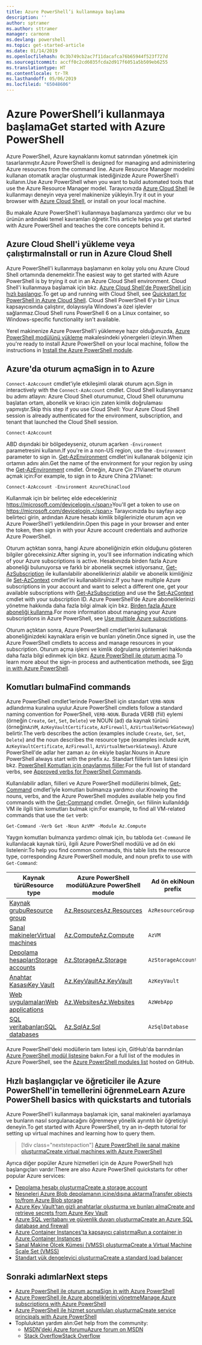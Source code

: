 ```yaml
---
title: Azure PowerShell’i kullanmaya başlama
description: ''
author: sptramer
ms.author: sttramer
manager: carmonm
ms.devlang: powershell
ms.topic: get-started-article
ms.date: 01/14/2019
ms.openlocfilehash: 0c3b749cb2ac7f11dacafca76b65944f523f727d
ms.sourcegitcommit: accff0c2cd6035fcda2d917f6051a5b509eb6255
ms.translationtype: HT
ms.contentlocale: tr-TR
ms.lasthandoff: 05/06/2019
ms.locfileid: "65048606"
---
```

# <a name="get-started-with-azure-powershell"></a><span data-ttu-id="456a0-102">Azure PowerShell’i kullanmaya başlama</span><span class="sxs-lookup"><span data-stu-id="456a0-102">Get started with Azure PowerShell</span></span>

<span data-ttu-id="456a0-103">Azure PowerShell, Azure kaynaklarını komut satırından yönetmek için tasarlanmıştır.</span><span class="sxs-lookup"><span data-stu-id="456a0-103">Azure PowerShell is designed for managing and administering Azure resources from the command line.</span></span> <span data-ttu-id="456a0-104">Azure Resource Manager modelini kullanan otomatik araçlar oluşturmak istediğinizde Azure PowerShell'i kullanın.</span><span class="sxs-lookup"><span data-stu-id="456a0-104">Use Azure PowerShell when you want to build automated tools that use the Azure Resource Manager model.</span></span>
<span data-ttu-id="456a0-105">Tarayıcınızda [Azure Cloud Shell](/azure/cloud-shell/overview) ile kullanmayı deneyin veya yerel makinenize yükleyin.</span><span class="sxs-lookup"><span data-stu-id="456a0-105">Try it out in your browser with [Azure Cloud Shell](/azure/cloud-shell/overview), or install on your local machine.</span></span>

<span data-ttu-id="456a0-106">Bu makale Azure PowerShell'i kullanmaya başlamanıza yardımcı olur ve bu ürünün ardındaki temel kavramları öğretir.</span><span class="sxs-lookup"><span data-stu-id="456a0-106">This article helps you get started with Azure PowerShell and teaches the core concepts behind it.</span></span>

## <a name="install-or-run-in-azure-cloud-shell"></a><span data-ttu-id="456a0-107">Azure Cloud Shell'i yükleme veya çalıştırma</span><span class="sxs-lookup"><span data-stu-id="456a0-107">Install or run in Azure Cloud Shell</span></span>

<span data-ttu-id="456a0-108">Azure PowerShell'i kullanmaya başlamanın en kolay yolu onu Azure Cloud Shell ortamında denemektir.</span><span class="sxs-lookup"><span data-stu-id="456a0-108">The easiest way to get started with Azure PowerShell is by trying it out in an Azure Cloud Shell environment.</span></span>
<span data-ttu-id="456a0-109">Cloud Shell'i kullanmaya başlamak için bkz. [Azure Cloud Shell'de PowerShell için hızlı başlangıç](/azure/cloud-shell/quickstart-powershell).</span><span class="sxs-lookup"><span data-stu-id="456a0-109">To get up and running with Cloud Shell, see [Quickstart for PowerShell in Azure Cloud Shell](/azure/cloud-shell/quickstart-powershell).</span></span>
<span data-ttu-id="456a0-110">Cloud Shell PowerShell 6'yı bir Linux kapsayıcısında çalıştırır, dolayısıyla Windows'a özel işlevler sağlanmaz.</span><span class="sxs-lookup"><span data-stu-id="456a0-110">Cloud Shell runs PowerShell 6 on a Linux container, so Windows-specific functionality isn't available.</span></span>

<span data-ttu-id="456a0-111">Yerel makinenize Azure PowerShell'i yüklemeye hazır olduğunuzda, [Azure PowerShell modülünü yükleme](install-az-ps.md) makalesindeki yönergeleri izleyin.</span><span class="sxs-lookup"><span data-stu-id="456a0-111">When you're ready to install Azure PowerShell on your local machine, follow the instructions in [Install the Azure PowerShell module](install-az-ps.md).</span></span>

## <a name="sign-in-to-azure"></a><span data-ttu-id="456a0-112">Azure'da oturum açma</span><span class="sxs-lookup"><span data-stu-id="456a0-112">Sign in to Azure</span></span>

<span data-ttu-id="456a0-113">`Connect-AzAccount` cmdlet'iyle etkileşimli olarak oturum açın.</span><span class="sxs-lookup"><span data-stu-id="456a0-113">Sign in interactively with the `Connect-AzAccount` cmdlet.</span></span> <span data-ttu-id="456a0-114">Cloud Shell kullanıyorsanız bu adımı atlayın: Azure Cloud Shell oturumunuz, Cloud Shell oturumunu başlatan ortam, abonelik ve kiracı için zaten kimlik doğrulaması yapmıştır.</span><span class="sxs-lookup"><span data-stu-id="456a0-114">Skip this step if you use Cloud Shell: Your Azure Cloud Shell session is already authenticated for the environment, subscription, and tenant that launched the Cloud Shell session.</span></span>

```azurepowershell-interactive
Connect-AzAccount
```

<span data-ttu-id="456a0-115">ABD dışındaki bir bölgedeyseniz, oturum açarken `-Environment` parametresini kullanın.</span><span class="sxs-lookup"><span data-stu-id="456a0-115">If you're in a non-US region, use the `-Environment` parameter to sign in.</span></span> <span data-ttu-id="456a0-116">[Get-AzEnvironment](/powershell/module/Az.Accounts/Get-AzEnvironment) cmdlet'ini kullanarak bölgeniz için ortamın adını alın.</span><span class="sxs-lookup"><span data-stu-id="456a0-116">Get the name of the environment for your region by using the [Get-AzEnvironment](/powershell/module/Az.Accounts/Get-AzEnvironment) cmdlet.</span></span> <span data-ttu-id="456a0-117">Örneğin, Azure Çin 21Vianet'te oturum açmak için:</span><span class="sxs-lookup"><span data-stu-id="456a0-117">For example, to sign in to Azure China 21Vianet:</span></span>

```azurepowershell-interactive
Connect-AzAccount -Environment AzureChinaCloud
```

<span data-ttu-id="456a0-118">Kullanmak için bir belirteç elde edecekleriniz https://microsoft.com/devicelogin.</span><span class="sxs-lookup"><span data-stu-id="456a0-118">You'll get a token to use on https://microsoft.com/devicelogin.</span></span> <span data-ttu-id="456a0-119">Tarayıcınızda bu sayfayı açıp belirteci girin, ardından Azure hesabı kimlik bilgilerinizle oturum açın ve Azure PowerShell’i yetkilendirin.</span><span class="sxs-lookup"><span data-stu-id="456a0-119">Open this page in your browser and enter the token, then sign in with your Azure account credentials and authorize Azure PowerShell.</span></span> 

<span data-ttu-id="456a0-120">Oturum açtıktan sonra, hangi Azure aboneliğinizin etkin olduğunu gösteren bilgiler göreceksiniz.</span><span class="sxs-lookup"><span data-stu-id="456a0-120">After signing in, you'll see information indicating which of your Azure subscriptions is active.</span></span> <span data-ttu-id="456a0-121">Hesabınızda birden fazla Azure aboneliği bulunuyorsa ve farklı bir abonelik seçmek istiyorsanız, [Get-AzSubscription](/powershell/module/az.accounts/get-azsubscription) ile kullanılabilir aboneliklerinizi alabilir ve abonelik kimliğiniz ile [Set-AzContext](/powershell/module/az.accounts/set-azcontext) cmdlet’ini kullanabilirsiniz.</span><span class="sxs-lookup"><span data-stu-id="456a0-121">If you have multiple Azure subscriptions in your account and want to select a different one, get your available subscriptions with [Get-AzSubscription](/powershell/module/az.accounts/get-azsubscription) and use the [Set-AzContext](/powershell/module/az.accounts/set-azcontext) cmdlet with your subscription ID.</span></span>
<span data-ttu-id="456a0-122">Azure PowerShell’de Azure aboneliklerinizi yönetme hakkında daha fazla bilgi almak için bkz. [Birden fazla Azure aboneliği kullanma](manage-subscriptions-azureps.md).</span><span class="sxs-lookup"><span data-stu-id="456a0-122">For more information about managing your Azure subscriptions in Azure PowerShell, see [Use multiple Azure subscriptions](manage-subscriptions-azureps.md).</span></span>

<span data-ttu-id="456a0-123">Oturum açtıktan sonra, Azure PowerShell cmdlet'lerini kullanarak aboneliğinizdeki kaynaklara erişin ve bunları yönetin.</span><span class="sxs-lookup"><span data-stu-id="456a0-123">Once signed in, use the Azure PowerShell cmdlets to access and manage resources in your subscription.</span></span> <span data-ttu-id="456a0-124">Oturum açma işlemi ve kimlik doğrulama yöntemleri hakkında daha fazla bilgi edinmek için bkz. [Azure PowerShell ile oturum açma](authenticate-azureps.md).</span><span class="sxs-lookup"><span data-stu-id="456a0-124">To learn more about the sign-in process and authentication methods, see [Sign in with Azure PowerShell](authenticate-azureps.md).</span></span>

## <a name="find-commands"></a><span data-ttu-id="456a0-125">Komutları bulma</span><span class="sxs-lookup"><span data-stu-id="456a0-125">Find commands</span></span>

<span data-ttu-id="456a0-126">Azure PowerShell cmdlet'lerinde PowerShell için standart `VERB-NOUN` adlandırma kuralına uyulur.</span><span class="sxs-lookup"><span data-stu-id="456a0-126">Azure PowerShell cmdlets follow a standard naming convention for PowerShell, `VERB-NOUN`.</span></span> <span data-ttu-id="456a0-127">Burada VERB (fiil) eylemi (örneğin `Create`, `Get`, `Set`, `Delete`) ve NOUN (ad) da kaynak türünü (örneğin`AzVM`, `AzKeyVaultCertificate`, `AzFirewall`, `AzVirtualNetworkGateway`) belirtir.</span><span class="sxs-lookup"><span data-stu-id="456a0-127">The verb describes the action (examples include `Create`, `Get`, `Set`, `Delete`) and the noun describes the resource type (examples include `AzVM`, `AzKeyVaultCertificate`, `AzFirewall`, `AzVirtualNetworkGateway`).</span></span> <span data-ttu-id="456a0-128">Azure PowerShell'de adlar her zaman `Az` ön ekiyle başlar.</span><span class="sxs-lookup"><span data-stu-id="456a0-128">Nouns in Azure PowerShell always start with the prefix `Az`.</span></span> <span data-ttu-id="456a0-129">Standart fiillerin tam listesi için bkz. [PowerShell Komutları için onaylanmış fiiller](/powershell/developer/cmdlet/approved-verbs-for-windows-powershell-commands).</span><span class="sxs-lookup"><span data-stu-id="456a0-129">For the full list of standard verbs, see [Approved verbs for PowerShell Commands](/powershell/developer/cmdlet/approved-verbs-for-windows-powershell-commands).</span></span>

<span data-ttu-id="456a0-130">Kullanılabilir adları, fiilleri ve Azure PowerShell modüllerini bilmek, [Get-Command](/powershell/module/microsoft.powershell.core/get-command) cmdlet'iyle komutları bulmanıza yardımcı olur.</span><span class="sxs-lookup"><span data-stu-id="456a0-130">Knowing the nouns, verbs, and the Azure PowerShell modules available help you find commands with the [Get-Command](/powershell/module/microsoft.powershell.core/get-command) cmdlet.</span></span> <span data-ttu-id="456a0-131">Örneğin, `Get` fiilinin kullanıldığı VM ile ilgili tüm komutları bulmak için:</span><span class="sxs-lookup"><span data-stu-id="456a0-131">For example, to find all VM-related commands that use the `Get` verb:</span></span>

```powershell-interactive
Get-Command -Verb Get -Noun AzVM* -Module Az.Compute
```

<span data-ttu-id="456a0-132">Yaygın komutları bulmanıza yardımcı olmak için, bu tabloda `Get-Command` ile kullanılacak kaynak türü, ilgili Azure PowerShell modülü ve ad ön eki listelenir:</span><span class="sxs-lookup"><span data-stu-id="456a0-132">To help you find common commands, this table lists the resource type, corresponding Azure PowerShell module, and noun prefix to use with `Get-Command`:</span></span>

| <span data-ttu-id="456a0-133">Kaynak türü</span><span class="sxs-lookup"><span data-stu-id="456a0-133">Resource type</span></span> | <span data-ttu-id="456a0-134">Azure PowerShell modülü</span><span class="sxs-lookup"><span data-stu-id="456a0-134">Azure PowerShell module</span></span> | <span data-ttu-id="456a0-135">Ad ön eki</span><span class="sxs-lookup"><span data-stu-id="456a0-135">Noun prefix</span></span> |
|---------------|-------------------------|----------------|
| [<span data-ttu-id="456a0-136">Kaynak grubu</span><span class="sxs-lookup"><span data-stu-id="456a0-136">Resource group</span></span>](/azure/azure-resource-manager/resource-group-overview) | [<span data-ttu-id="456a0-137">Az.Resources</span><span class="sxs-lookup"><span data-stu-id="456a0-137">Az.Resources</span></span>](/powershell/module/az.resources#resources) | `AzResourceGroup` |
| [<span data-ttu-id="456a0-138">Sanal makineler</span><span class="sxs-lookup"><span data-stu-id="456a0-138">Virtual machines</span></span>](/azure/virtual-machines) | [<span data-ttu-id="456a0-139">Az.Compute</span><span class="sxs-lookup"><span data-stu-id="456a0-139">Az.Compute</span></span>](/powershell/module/az.compute#virtual_machines) | `AzVM` |
| [<span data-ttu-id="456a0-140">Depolama hesapları</span><span class="sxs-lookup"><span data-stu-id="456a0-140">Storage accounts</span></span>](/azure/storage/common/storage-introduction) | [<span data-ttu-id="456a0-141">Az.Storage</span><span class="sxs-lookup"><span data-stu-id="456a0-141">Az.Storage</span></span>](/powershell/module/az.storage/) | `AzStorageAccount` |
| [<span data-ttu-id="456a0-142">Anahtar Kasası</span><span class="sxs-lookup"><span data-stu-id="456a0-142">Key Vault</span></span>](/azure/key-vault/key-vault-whatis) | [<span data-ttu-id="456a0-143">Az.KeyVault</span><span class="sxs-lookup"><span data-stu-id="456a0-143">Az.KeyVault</span></span>](/powershell/module/az.keyvault) | `AzKeyVault` |
| [<span data-ttu-id="456a0-144">Web uygulamaları</span><span class="sxs-lookup"><span data-stu-id="456a0-144">Web applications</span></span>](/azure/app-service) | [<span data-ttu-id="456a0-145">Az.Websites</span><span class="sxs-lookup"><span data-stu-id="456a0-145">Az.Websites</span></span>](/powershell/module/az.websites) | `AzWebApp` |
| [<span data-ttu-id="456a0-146">SQL veritabanları</span><span class="sxs-lookup"><span data-stu-id="456a0-146">SQL databases</span></span>](/azure/sql-database) | [<span data-ttu-id="456a0-147">Az.Sql</span><span class="sxs-lookup"><span data-stu-id="456a0-147">Az.Sql</span></span>](/powershell/module/az.sql) | `AzSqlDatabase` |

<span data-ttu-id="456a0-148">Azure PowerShell'deki modüllerin tam listesi için, GitHub'da barındırılan [Azure PowerShell modül listesine](https://github.com/Azure/azure-powershell/blob/master/documentation/azure-powershell-modules.md) bakın.</span><span class="sxs-lookup"><span data-stu-id="456a0-148">For a full list of the modules in Azure PowerShell, see the [Azure PowerShell modules list](https://github.com/Azure/azure-powershell/blob/master/documentation/azure-powershell-modules.md) hosted on GitHub.</span></span>

## <a name="learn-azure-powershell-basics-with-quickstarts-and-tutorials"></a><span data-ttu-id="456a0-149">Hızlı başlangıçlar ve öğreticiler ile Azure PowerShell'in temellerini öğrenme</span><span class="sxs-lookup"><span data-stu-id="456a0-149">Learn Azure PowerShell basics with quickstarts and tutorials</span></span>

<span data-ttu-id="456a0-150">Azure PowerShell'i kullanmaya başlamak için, sanal makineleri ayarlamaya ve bunların nasıl sorgulanacağını öğrenmeye yönelik ayrıntılı bir öğreticiyi deneyin.</span><span class="sxs-lookup"><span data-stu-id="456a0-150">To get started with Azure PowerShell, try an in-depth tutorial for setting up virtual machines and learning how to query them.</span></span>

> [!div class="nextstepaction"]
> [<span data-ttu-id="456a0-151">Azure PowerShell ile sanal makine oluşturma</span><span class="sxs-lookup"><span data-stu-id="456a0-151">Create virtual machines with Azure PowerShell</span></span>](azureps-vm-tutorial.yml)

<span data-ttu-id="456a0-152">Ayrıca diğer popüler Azure hizmetleri için de Azure PowerShell hızlı başlangıçları vardır:</span><span class="sxs-lookup"><span data-stu-id="456a0-152">There are also Azure PowerShell quickstarts for other popular Azure services:</span></span>

* [<span data-ttu-id="456a0-153">Depolama hesabı oluşturma</span><span class="sxs-lookup"><span data-stu-id="456a0-153">Create a storage account</span></span>](/azure/storage/common/storage-quickstart-create-account?tabs=azure-powershell)
* [<span data-ttu-id="456a0-154">Nesneleri Azure Blob depolamanın içine/dışına aktarma</span><span class="sxs-lookup"><span data-stu-id="456a0-154">Transfer objects to/from Azure Blob storage</span></span>](/azure/storage/blobs/storage-quickstart-blobs-powershell)
* [<span data-ttu-id="456a0-155">Azure Key Vault'tan gizli anahtarlar oluşturma ve bunları alma</span><span class="sxs-lookup"><span data-stu-id="456a0-155">Create and retrieve secrets from Azure Key Vault</span></span>](/azure/key-vault/quick-create-powershell)
* [<span data-ttu-id="456a0-156">Azure SQL veritabanı ve güvenlik duvarı oluşturma</span><span class="sxs-lookup"><span data-stu-id="456a0-156">Create an Azure SQL database and firewall</span></span>](/azure/sql-database/scripts/sql-database-create-and-configure-database-powershell)
* [<span data-ttu-id="456a0-157">Azure Container Instances’ta kapsayıcı çalıştırma</span><span class="sxs-lookup"><span data-stu-id="456a0-157">Run a container in Azure Container Instances</span></span>](/azure/container-instances/container-instances-quickstart-powershell)
* [<span data-ttu-id="456a0-158">Sanal Makine Ölçek Kümesi (VMSS) oluşturma</span><span class="sxs-lookup"><span data-stu-id="456a0-158">Create a Virtual Machine Scale Set (VMSS)</span></span>](/azure/virtual-machine-scale-sets/quick-create-powershell)
* [<span data-ttu-id="456a0-159">Standart yük dengeleyici oluşturma</span><span class="sxs-lookup"><span data-stu-id="456a0-159">Create a standard load balancer</span></span>](/azure/load-balancer/quickstart-create-standard-load-balancer-powershell)

## <a name="next-steps"></a><span data-ttu-id="456a0-160">Sonraki adımlar</span><span class="sxs-lookup"><span data-stu-id="456a0-160">Next steps</span></span>

* [<span data-ttu-id="456a0-161">Azure PowerShell ile oturum açma</span><span class="sxs-lookup"><span data-stu-id="456a0-161">Sign in with Azure PowerShell</span></span>](authenticate-azureps.md)
* [<span data-ttu-id="456a0-162">Azure PowerShell ile Azure aboneliklerini yönetme</span><span class="sxs-lookup"><span data-stu-id="456a0-162">Manage Azure subscriptions with Azure PowerShell</span></span>](manage-subscriptions-azureps.md)
* [<span data-ttu-id="456a0-163">Azure PowerShell ile hizmet sorumluları oluşturma</span><span class="sxs-lookup"><span data-stu-id="456a0-163">Create service principals with Azure PowerShell</span></span>](create-azure-service-principal-azureps.md)
* <span data-ttu-id="456a0-164">Topluluktan yardım alın:</span><span class="sxs-lookup"><span data-stu-id="456a0-164">Get help from the community:</span></span>
  * [<span data-ttu-id="456a0-165">MSDN'deki Azure forumu</span><span class="sxs-lookup"><span data-stu-id="456a0-165">Azure forum on MSDN</span></span>](http://go.microsoft.com/fwlink/p/?LinkId=320212)
  * [<span data-ttu-id="456a0-166">Stack Overflow</span><span class="sxs-lookup"><span data-stu-id="456a0-166">Stack Overflow</span></span>](http://go.microsoft.com/fwlink/?LinkId=320213)
